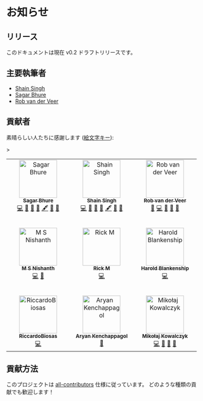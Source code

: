 # お知らせ

## リリース

このドキュメントは現在 v0.2 ドラフトリリースです。

## 主要執筆者

- [Shain Singh](mailto:shain.singh@owasp.org)
- [Sagar Bhure](mailto:sagar.bhure@owasp.org)
- [Rob van der Veer](mailto:rob.vanderveer@owasp.org)

## 貢献者

素晴らしい人たちに感謝します ([絵文字キー](https://allcontributors.org/docs/en/emoji-key)):


<!-- ALL-CONTRIBUTORS-LIST:START - Do not remove or modify this section -->
<!-- prettier-ignore-start -->
<!-- markdownlint-disable -->
<table>
  <tbody>
    <tr>
      <td align="center" valign="top" width="11.11%"><a href="https://github.com/sagarbhure"><img src="https://avatars.githubusercontent.com/u/25385987?v=4?s=100" width="100px;" alt="Sagar Bhure"/><br /><sub><b>Sagar Bhure</b></sub></a><br /><a href="https://github.com/OWASP/www-project-machine-learning-security-top-10/commits?author=sagarbhure" title="Code">💻</a> <a href="https://github.com/OWASP/www-project-machine-learning-security-top-10/commits?author=sagarbhure" title="Documentation">📖</a> <a href="https://github.com/OWASP/www-project-machine-learning-security-top-10/pulls?q=is%3Apr+reviewed-by%3Asagarbhure" title="Reviewed Pull Requests">👀</a> <a href="#question-sagarbhure" title="Answering Questions">💬</a> <a href="#content-sagarbhure" title="Content">🖋</a> <a href="#research-sagarbhure" title="Research">🔬</a> <a href="#promotion-sagarbhure" title="Promotion">📣</a></td>
      <td align="center" valign="top" width="11.11%"><a href="https://shain.io/"><img src="https://avatars.githubusercontent.com/u/412800?v=4?s=100" width="100px;" alt="Shain Singh"/><br /><sub><b>Shain Singh</b></sub></a><br /><a href="https://github.com/OWASP/www-project-machine-learning-security-top-10/commits?author=shsingh" title="Code">💻</a> <a href="https://github.com/OWASP/www-project-machine-learning-security-top-10/commits?author=shsingh" title="Documentation">📖</a> <a href="https://github.com/OWASP/www-project-machine-learning-security-top-10/pulls?q=is%3Apr+reviewed-by%3Ashsingh" title="Reviewed Pull Requests">👀</a> <a href="#question-shsingh" title="Answering Questions">💬</a> <a href="#content-shsingh" title="Content">🖋</a> <a href="#promotion-shsingh" title="Promotion">📣</a> <a href="#projectManagement-shsingh" title="Project Management">📆</a></td>
      <td align="center" valign="top" width="11.11%"><a href="https://github.com/robvanderveer"><img src="https://avatars.githubusercontent.com/u/796794?v=4?s=100" width="100px;" alt="Rob van der Veer"/><br /><sub><b>Rob van der Veer</b></sub></a><br /><a href="https://github.com/OWASP/www-project-machine-learning-security-top-10/pulls?q=is%3Apr+reviewed-by%3Arobvanderveer" title="Reviewed Pull Requests">👀</a> <a href="https://github.com/OWASP/www-project-machine-learning-security-top-10/commits?author=robvanderveer" title="Code">💻</a> <a href="https://github.com/OWASP/www-project-machine-learning-security-top-10/commits?author=robvanderveer" title="Documentation">📖</a> <a href="#question-robvanderveer" title="Answering Questions">💬</a> <a href="#promotion-robvanderveer" title="Promotion">📣</a></td>
    </tr>
    <tr class="blank_row">
    <td colspan="5"></td>
    </tr>
    <tr class="blank_row">
    <td colspan="5"></td>
    </tr>
    <tr class="blank_row">
    <td colspan="5"></td>
    </tr>
    <tr class="blank_row">
    <td colspan="5"></td>
    </tr>
    <tr class="blank_row">
    <td colspan="5"></td>
    </tr>
    <tr>
      <td align="center" valign="top" width="11.11%"><a href="https://github.com/msnishanth9001"><img src="https://avatars.githubusercontent.com/u/49409979?v=4?s=100" width="100px;" alt="M S Nishanth"/><br /><sub><b>M S Nishanth</b></sub></a><br /><a href="https://github.com/OWASP/www-project-machine-learning-security-top-10/commits?author=msnishanth9001" title="Code">💻</a> <a href="#question-msnishanth9001" title="Answering Questions">💬</a></td>
      <td align="center" valign="top" width="11.11%"><a href="https://github.com/kingthorin"><img src="https://avatars.githubusercontent.com/u/7570458?v=4?s=100" width="100px;" alt="Rick M"/><br /><sub><b>Rick M</b></sub></a><br /><a href="https://github.com/OWASP/www-project-machine-learning-security-top-10/commits?author=kingthorin" title="Code">💻</a></td>
      <td align="center" valign="top" width="11.11%"><a href="https://owasp.org/"><img src="https://avatars.githubusercontent.com/u/36673698?v=4?s=100" width="100px;" alt="Harold Blankenship"/><br /><sub><b>Harold Blankenship</b></sub></a><br /><a href="https://github.com/OWASP/www-project-machine-learning-security-top-10/commits?author=hblankenship" title="Code">💻</a></td>
    <tr class="blank_row">
    <td colspan="5"></td>
    </tr>
    <tr class="blank_row">
    <td colspan="5"></td>
    </tr>
    <tr class="blank_row">
    <td colspan="5"></td>
    </tr>
    <tr class="blank_row">
    <td colspan="5"></td>
    </tr>
    <tr class="blank_row">
    <td colspan="5"></td>
    </tr>
    <tr>
      <td align="center" valign="top" width="11.11%"><a href="https://github.com/RiccardoBiosas"><img src="https://avatars.githubusercontent.com/u/65150720?v=4?s=100" width="100px;" alt="RiccardoBiosas"/><br /><sub><b>RiccardoBiosas</b></sub></a><br /><a href="https://github.com/OWASP/www-project-machine-learning-security-top-10/commits?author=RiccardoBiosas" title="Code">💻</a></td>
      <td align="center" valign="top" width="11.11%"><a href="https://github.com/aryanxk02"><img src="https://avatars.githubusercontent.com/u/59761275?v=4?s=100" width="100px;" alt="Aryan Kenchappagol"/><br /><sub><b>Aryan Kenchappagol</b></sub></a><br /><a href="https://github.com/OWASP/www-project-machine-learning-security-top-10/commits?author=aryanxk02" title="Documentation">📖</a></td>
      <td align="center" valign="top" width="11.11%"><a href="https://github.com/mik0w"><img src="https://avatars.githubusercontent.com/u/64902909?v=4?s=100" width="100px;" alt="Mikołaj Kowalczyk"/><br /><sub><b>Mikołaj Kowalczyk</b></sub></a><br /><a href="https://github.com/OWASP/www-project-machine-learning-security-top-10/commits?author=mik0w" title="Code">💻</a> <a href="https://github.com/OWASP/www-project-machine-learning-security-top-10/commits?author=mik0w" title="Documentation">📖</a> <a href="#question-mik0w" title="Answering Questions">💬</a> <a href="#promotion-mik0w" title="Promotion">📣</a></td>
    </tr>>
  </tbody>
</table>

<!-- markdownlint-restore -->
<!-- prettier-ignore-end -->

<!-- ALL-CONTRIBUTORS-LIST:END -->

## 貢献方法

このプロジェクトは [all-contributors](https://github.com/all-contributors/all-contributors) 仕様に従っています。
どのような種類の貢献でも歓迎します！
